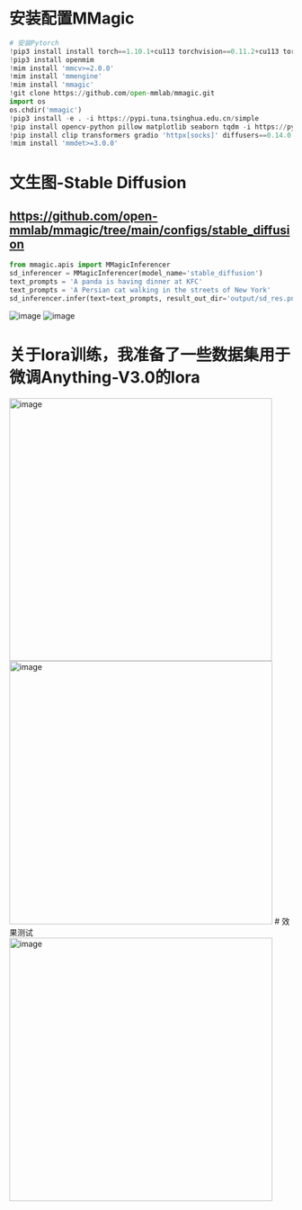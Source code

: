# 安装配置MMagic
```python
# 安装Pytorch
!pip3 install install torch==1.10.1+cu113 torchvision==0.11.2+cu113 torchaudio==0.10.1+cu113 -f https://download.pytorch.org/whl/cu113/torch_stable.html
!pip3 install openmim
!mim install 'mmcv>=2.0.0'
!mim install 'mmengine'
!mim install 'mmagic'
!git clone https://github.com/open-mmlab/mmagic.git
import os
os.chdir('mmagic')
!pip3 install -e . -i https://pypi.tuna.tsinghua.edu.cn/simple
!pip install opencv-python pillow matplotlib seaborn tqdm -i https://pypi.tuna.tsinghua.edu.cn/simple
!pip install clip transformers gradio 'httpx[socks]' diffusers==0.14.0 -i https://pypi.tuna.tsinghua.edu.cn/simple
!mim install 'mmdet>=3.0.0'
```
# 文生图-Stable Diffusion
## https://github.com/open-mmlab/mmagic/tree/main/configs/stable_diffusion
```python
from mmagic.apis import MMagicInferencer
sd_inferencer = MMagicInferencer(model_name='stable_diffusion')
text_prompts = 'A panda is having dinner at KFC'
text_prompts = 'A Persian cat walking in the streets of New York'
sd_inferencer.infer(text=text_prompts, result_out_dir='output/sd_res.png')

```
![image](https://github.com/whoiswennie/openmmlab_work/assets/104626642/bfdfd273-bf85-41db-b841-30b6a6f04810)
![image](https://github.com/whoiswennie/openmmlab_work/assets/104626642/ae883542-101c-41dc-86cf-60cc5b5e3033)
# 关于lora训练，我准备了一些数据集用于微调Anything-V3.0的lora
<img width="467" alt="image" src="https://github.com/whoiswennie/openmmlab_work/assets/104626642/ce2773c1-3aa7-4bac-8f5e-e2022c3a9147">
<img width="468" alt="image" src="https://github.com/whoiswennie/openmmlab_work/assets/104626642/53a7fc86-7625-4aef-bd84-bbf9031b971a">
# 效果测试
<img width="468" alt="image" src="https://github.com/whoiswennie/openmmlab_work/assets/104626642/582ec61a-dd2a-494e-a00c-da1588f81bbd">
